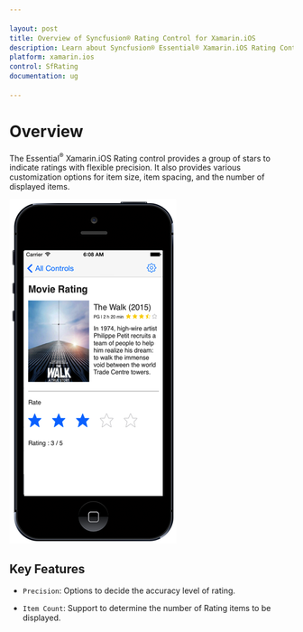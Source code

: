 ```yaml
---

layout: post
title: Overview of Syncfusion® Rating Control for Xamarin.iOS
description: Learn about Syncfusion® Essential® Xamarin.iOS Rating Control that provides customizable star ratings with flexible precision and spacing options.
platform: xamarin.ios
control: SfRating
documentation: ug

---
```


# Overview

The Essential<sup>®</sup> Xamarin.iOS Rating control provides a group of stars to indicate ratings with flexible precision. It also provides various customization options for item size, item spacing, and the number of displayed items.

![SfRating Control Overview](images/overview.png)

## Key Features

* `Precision`: Options to decide the accuracy level of rating.

* `Item Count`: Support to determine the number of Rating items to be displayed.
